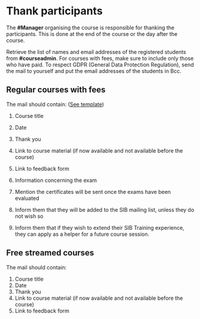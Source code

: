 # Thank participants 

The **#Manager** organising the course is responsible for thanking the participants. This is done at the end of the course or the day after the course. 

Retrieve the list of names and email addresses of the registered students from **#courseadmin**. For courses with fees, make sure to include only those who have paid. To respect GDPR (General Data Protection Regulation), send the mail to yourself and put the email addresses of the students in Bcc. 

## Regular courses with fees 

The mail should contain: ([See template](https://sibcloud-my.sharepoint.com/:w:/g/personal/patricia_palagi_sib_swiss/ETxnAW5rqiZFgiWKXk8LP-ABCfeyAh_diUhS5lUvKrX7Og?e=YQIaHb)) 

1. Course title 

2. Date 

3. Thank you 

4. Link to course material (if now available and not available before the course) 

5. Link to feedback form 

6. Information concerning the exam 

7. Mention the certificates will be sent once the exams have been evaluated 

8. Inform them that they will be added to the SIB mailing list, unless they do not wish so 

9. Inform them that if they wish to extend their SIB Training experience, they can apply as a helper for a future course session. 


## Free streamed courses 

The mail should contain: 

1. Course title 
2. Date 
3. Thank you 
4. Link to course material (if now available and not available before the course) 
5. Link to feedback form 